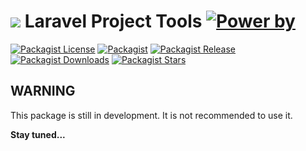 # ![][img-logo] Laravel Project Tools [![Power by][power-by]][link-digitalion]

[![Packagist License][badge_license]](LICENSE.md)
[![Packagist][badge_package]][link-packagist]
[![Packagist Release][badge_version]][link-packagist]
[![Packagist Downloads][badge_downloads]][link-packagist]
[![Packagist Stars][badge_stars]][link-packagist]

## WARNING

This package is still in development. It is not recommended to use it.

**Stay tuned...**

[badge_license]: https://img.shields.io/github/license/digitalion-lab/laravel-base-project
[badge_stars]: https://img.shields.io/packagist/stars/digitalion/laravel-base-project
[badge_package]: https://img.shields.io/badge/package-digitalion/laravel--base-project-blue.svg
[badge_version]: https://img.shields.io/github/v/tag/digitalion-lab/laravel-base-project
[badge_downloads]: https://img.shields.io/packagist/dt/digitalion/laravel-base-project
[link-packagist]: https://packagist.org/packages/digitalion/laravel-base-project
[link-digitalion]: https://digitalion.it
[power-by]: https://img.shields.io/badge/power%20by-Digitalion-orange
[img-logo]: https://raw.githubusercontent.com/digitalion-lab/laravel-base-project/master/icon_xs.png
